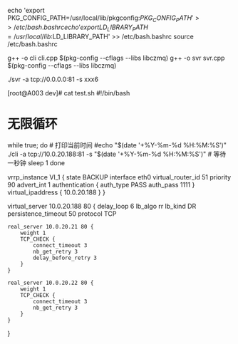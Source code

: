 echo 'export PKG_CONFIG_PATH=/usr/local/lib/pkgconfig:$PKG_CONFIG_PATH' >> /etc/bash.bashrc
echo 'export LD_LIBRARY_PATH=/usr/local/lib:$LD_LIBRARY_PATH' >>  /etc/bash.bashrc
source  /etc/bash.bashrc

g++ -o cli cli.cpp $(pkg-config --cflags --libs libczmq)
g++ -o svr svr.cpp $(pkg-config --cflags --libs libczmq)


./svr -a tcp://0.0.0.0:81 -s xxx6

[root@A003 dev]# cat test.sh 
#!/bin/bash

# 无限循环
while true; do
    # 打印当前时间
    #echo "$(date '+%Y-%m-%d %H:%M:%S')"
    ./cli -a tcp://10.0.20.188:81 -s "$(date '+%Y-%m-%d %H:%M:%S')"
    # 等待一秒钟
    sleep 1
done

vrrp_instance VI_1 {
    state BACKUP
    interface eth0
    virtual_router_id 51
    priority 90
    advert_int 1
    authentication {
        auth_type PASS
        auth_pass 1111
    }
    virtual_ipaddress {
        10.0.20.188
    }
}

virtual_server 10.0.20.188 80 {
    delay_loop 6
    lb_algo rr
    lb_kind DR
    persistence_timeout 50
    protocol TCP

    real_server 10.0.20.21 80 {
        weight 1
        TCP_CHECK {
            connect_timeout 3
            nb_get_retry 3
            delay_before_retry 3
        }
    }

    real_server 10.0.20.22 80 {
        weight 1
        TCP_CHECK {
            connect_timeout 3
            nb_get_retry 3
        }
    }
}


